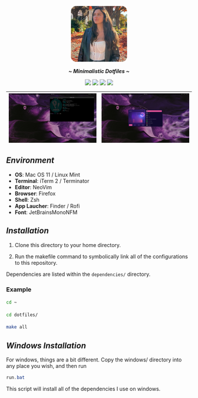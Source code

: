 
<div align="center">
<img width="30%" src="./assets/catgorl.png">
</div>

<div align="center">
  <p></p>
  <p><b><i> ~ Minimalistic Dotfiles ~ </i></b></p>
  <img src="https://img.shields.io/github/last-commit/dynalar/dotfiles/main?color=%23c4a7e7&style=for-the-badge">
  <img src="https://img.shields.io/github/repo-size/dynalar/dotfiles?color=%23e0def4&style=for-the-badge">
  <img src="https://img.shields.io/github/stars/dynalar/dotfiles?color=%23ebbcba&style=for-the-badge">
  <img src="https://img.shields.io/github/license/dynalar/dotfiles?color=%239ccfd8&style=for-the-badge">
</div>


| ![1](./assets/s1.png) | ![2](./assets/s2.png) |
| --- | --- |

## ***Environment***

- **OS**: Mac OS 11 / Linux Mint
- **Terminal**: iTerm 2 / Terminator
- **Editor**: NeoVim
- **Browser**: Firefox
- **Shell**: Zsh
- **App Laucher**: Finder / Rofi
- **Font**: JetBrainsMonoNFM

## ***Installation***
1. Clone this directory to your home directory.

2. Run the makefile command to symbolically link all of the configurations to this repository.

Dependencies are listed within the `dependencies/` directory.

### Example

```bash
cd ~

cd dotfiles/

make all
```

## ***Windows Installation***
For windows, things are a bit different. Copy the windows/ directory into any place you wish, and then run
```powershell
run.bat
```
This script will install all of the dependencies I use on windows.